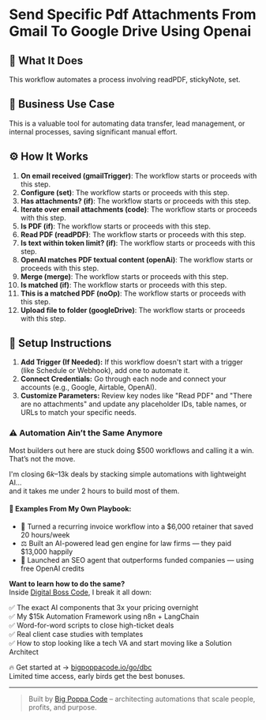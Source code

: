 # Send Specific Pdf Attachments From Gmail To Google Drive Using Openai

## 🚀 What It Does
This workflow automates a process involving readPDF, stickyNote, set.

## 💼 Business Use Case
This is a valuable tool for automating data transfer, lead management, or internal processes, saving significant manual effort.

## ⚙️ How It Works
1. **On email received (gmailTrigger)**: The workflow starts or proceeds with this step.
2. **Configure (set)**: The workflow starts or proceeds with this step.
3. **Has attachments? (if)**: The workflow starts or proceeds with this step.
4. **Iterate over email attachments (code)**: The workflow starts or proceeds with this step.
5. **Is PDF (if)**: The workflow starts or proceeds with this step.
6. **Read PDF (readPDF)**: The workflow starts or proceeds with this step.
7. **Is text within token limit? (if)**: The workflow starts or proceeds with this step.
8. **OpenAI matches PDF textual content (openAi)**: The workflow starts or proceeds with this step.
9. **Merge (merge)**: The workflow starts or proceeds with this step.
10. **Is matched (if)**: The workflow starts or proceeds with this step.
11. **This is a matched PDF (noOp)**: The workflow starts or proceeds with this step.
12. **Upload file to folder (googleDrive)**: The workflow starts or proceeds with this step.

## 🔧 Setup Instructions
1. **Add Trigger (If Needed):** If this workflow doesn't start with a trigger (like Schedule or Webhook), add one to automate it.
2. **Connect Credentials:** Go through each node and connect your accounts (e.g., Google, Airtable, OpenAI).
3. **Customize Parameters:** Review key nodes like "Read PDF" and "There are no attachments" and update any placeholder IDs, table names, or URLs to match your specific needs.

### ⚠️ Automation Ain’t the Same Anymore

Most builders out here are stuck doing $500 workflows and calling it a win.  
That’s not the move.  

I'm closing $6k–$13k deals by stacking simple automations with lightweight AI...  
and it takes me under 2 hours to build most of them.

#### 🧠 Examples From My Own Playbook:
- 🔁 Turned a recurring invoice workflow into a $6,000 retainer that saved 20 hours/week  
- ⚖️ Built an AI-powered lead gen engine for law firms — they paid $13,000 happily  
- 🚀 Launched an SEO agent that outperforms funded companies — using free OpenAI credits  

**Want to learn how to do the same?**  
Inside [Digital Boss Code](https://bigpoppacode.io/go/dbc), I break it all down:

✅ The exact AI components that 3x your pricing overnight  
✅ My $15k Automation Framework using n8n + LangChain  
✅ Word-for-word scripts to close high-ticket deals  
✅ Real client case studies with templates  
✅ How to stop looking like a tech VA and start moving like a Solution Architect  

🔥 Get started at → [bigpoppacode.io/go/dbc](https://bigpoppacode.io/go/dbc)  
Limited time access, early birds get the best bonuses.

---

> Built by [Big Poppa Code](https://bigpoppacode.io) – architecting automations that scale people, profits, and purpose.
